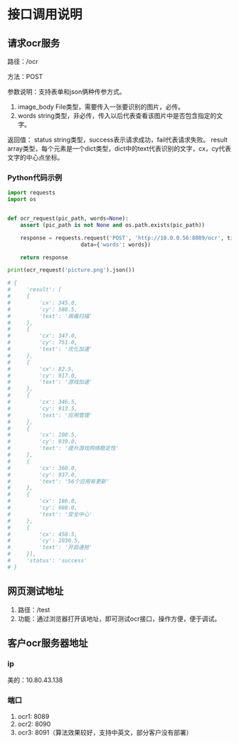 # 接口调用说明
## 请求ocr服务

路径：/ocr

方法：POST

参数说明：支持表单和json俩种传参方式。

1. image_body File类型，需要传入一张要识别的图片，必传。
2. words string类型，非必传，传入以后代表查看该图片中是否包含指定的文字。

返回值：
status string类型，success表示请求成功，fail代表请求失败。
result array类型，每个元素是一个dict类型，dict中的text代表识别的文字，cx，cy代表文字的中心点坐标。

### Python代码示例

```python
import requests
import os


def ocr_request(pic_path, words=None):
    assert (pic_path is not None and os.path.exists(pic_path))

    response = requests.request('POST', 'http://10.0.0.56:8089/ocr', timeout=120.0, files={"image_body": open(pic_path, "rb")},
                       data={'words': words})

    return response

print(ocr_request('picture.png').json())

# {
#     'result': [
#     {
#         'cx': 345.0,
#         'cy': 588.5,
#         'text': '病毒扫描'
#     },
#     {
#         'cx': 347.0,
#         'cy': 751.0,
#         'text': '优化加速'
#     },
#     {
#         'cx': 82.5,
#         'cy': 917.0,
#         'text': '游戏加速'
#     },
#     {
#         'cx': 346.5,
#         'cy': 913.5,
#         'text': '应用管理'
#     },
#     {
#         'cx': 108.5,
#         'cy': 939.0,
#         'text': '提升游戏网络稳定性'
#     },
#     {
#         'cx': 360.0,
#         'cy': 937.0,
#         'text': '56个应用有更新'
#     },
#     {
#         'cx': 186.0,
#         'cy': 988.0,
#         'text': '安全中心'
#     },
#     {
#         'cx': 458.5,
#         'cy': 1030.5,
#         'text': '开启速抢'
#     }],
#     'status': 'success'
# }
```

## 网页测试地址

1. 路径：/test
2. 功能：通过浏览器打开该地址，即可测试ocr接口，操作方便，便于调试。


## 客户ocr服务器地址

### ip
美的：10.80.43.138

### 端口
1. ocr1: 8089
2. ocr2: 8090
3. ocr3: 8091（算法效果较好，支持中英文，部分客户没有部署）
